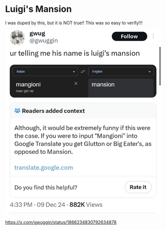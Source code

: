 # Luigi's Mansion

I was duped by this, but it is NOT true!! This was so easy to verify!!!

![alt text](image-7.png)

https://x.com/gwuggin/status/1866234830792634878